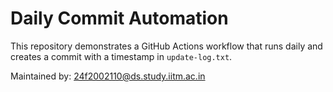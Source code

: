# Daily Commit Automation

This repository demonstrates a GitHub Actions workflow that runs daily and creates a commit with a timestamp in `update-log.txt`.

Maintained by: 24f2002110@ds.study.iitm.ac.in
